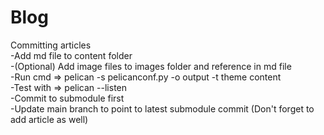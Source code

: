 # Blog

Committing articles <br/>
-Add md file to content folder <br/>
-(Optional) Add image files to images folder and reference in md file <br/>
-Run cmd =>  pelican -s pelicanconf.py -o output -t theme content <br/>
-Test with => pelican --listen <br/>
-Commit to submodule first <br/>
-Update main branch to point to latest submodule commit (Don't forget to add article as well) <br/>